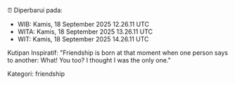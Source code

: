 ⏰ Diperbarui pada:
- WIB: Kamis, 18 September 2025 12.26.11 UTC
- WITA: Kamis, 18 September 2025 13.26.11 UTC
- WIT: Kamis, 18 September 2025 14.26.11 UTC

Kutipan Inspiratif:
"Friendship is born at that moment when one person says to another: What! You too? I thought I was the only one."


Kategori: friendship

